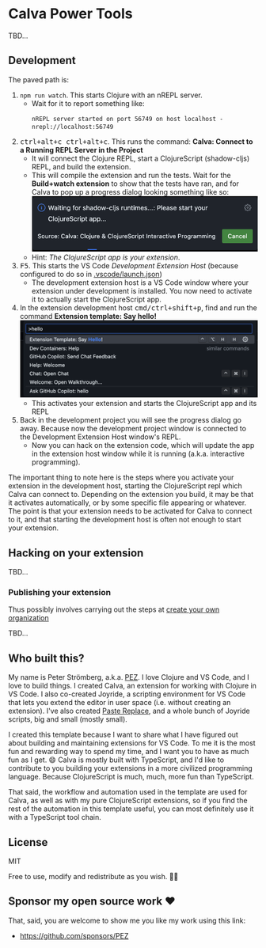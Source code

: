 # Calva Power Tools

TBD...

## Development

The paved path is:

1. `npm run watch`. This starts Clojure with an nREPL server.
   * Wait for it to report something like:
     ```
     nREPL server started on port 56749 on host localhost - nrepl://localhost:56749
     ```
1. <kbd>ctrl+alt+c ctrl+alt+c</kbd>. This runs the command: **Calva: Connect to a Running REPL Server in the Project**
   * It will connect the Clojure REPL, start a ClojureScript (shadow-cljs) REPL, and build the extension.
   * This will compile the extension and run the tests. Wait for the **Build+watch extension** to show that the tests have ran, and for Calva to pop up a progress dialog looking something like so:
     ![Progress dialog, start your extension](assets/usage/start-your-clojurescript-app.png)
   * Hint: _The ClojureScript app is your extension_.
1. <kbd>F5</kbd>. This starts the VS Code _Development Extension Host_ (because configured to do so in [.vscode/launch.json](.vscode/launch.json))
   * The development extension host is a VS Code window where your extension under development is installed. You now need to activate it to actually start the ClojureScript app.
1. In the extension development host <kbd>cmd/ctrl+shift+p</kbd>, find and run the command **Extension template: Say hello!**
   ![VS Code Command Palette, Hello command](assets/usage/say-hello.png)
   * This activates your extension and starts the ClojureScript app and its REPL
1. Back in the development project you will see the progress dialog go away. Because now the development project window is connected to the Development Extension Host window's REPL.
      * Now you can hack on the extension code, which will update the app in the extension host window while it is running (a.k.a. interactive programming).

The important thing to note here is the steps where you activate your extension in the development host, starting the ClojureScript repl which Calva can connect to. Depending on the extension you build, it may be that it activates automatically, or by some specific file appearing or whatever. The point is that your extension needs to be activated for Calva to connect to it, and that starting the development host is often not enough to start your extension.


## Hacking on your extension

TBD...

### Publishing your extension

Thus possibly involves carrying out the steps at [create your own organization](https://learn.microsoft.com/azure/devops/organizations/accounts/create-organization)

TBD...

## Who built this?

My name is Peter Strömberg, a.k.a. [PEZ](https://github.com/PEZ). I love Clojure and VS Code, and I love to build things. I created Calva, an extension for working with Clojure in VS Code. I also co-created Joyride, a scripting environment for VS Code that lets you extend the editor in user space (i.e. without creating an extension). I've also created [Paste Replace](https://marketplace.visualstudio.com/items?itemName=betterthantomorrow.paste-replaced), and a whole bunch of Joyride scripts, big and small (mostly small).

I created this template because I want to share what I have figured out about building and maintaining extensions for VS Code. To me it is the most fun and rewarding way to spend my time, and I want you to have as much fun as I get. 😄 Calva is mostly built with TypeScript, and I'd like to contribute to you building your extensions in a more civilized programming language. Because ClojureScript is much, much, more fun than TypeScript.

That said, the workflow and automation used in the template are used for Calva, as well as with my pure ClojureScript extensions, so if you find the rest of the automation in this template useful, you can most definitely use it with a TypeScript tool chain.

## License

MIT

Free to use, modify and redistribute as you wish. 🍻🗽

## Sponsor my open source work ♥️

That, said, you are welcome to show me you like my work using this link:

* https://github.com/sponsors/PEZ
